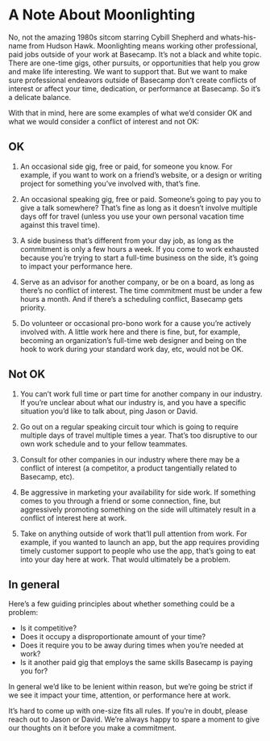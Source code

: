 # A Note About Moonlighting 

No, not the amazing 1980s sitcom starring Cybill Shepherd and whats-his-name from Hudson Hawk. Moonlighting means working other professional, paid jobs outside of your work at Basecamp. It’s not a black and white topic. There are one-time gigs, other pursuits, or opportunities that help you grow and make life interesting. We want to support that. But we want to make sure professional endeavors outside of Basecamp don’t create conflicts of interest or affect your time, dedication, or performance at Basecamp. So it’s a delicate balance.

With that in mind, here are some examples of what we’d consider OK and what we would consider a conflict of interest and not OK:

## OK

1. An occasional side gig, free or paid, for someone you know. For example, if you want to work on a friend’s website, or a design or writing project for something you’ve involved with, that’s fine.

2. An occasional speaking gig, free or paid. Someone’s going to pay you to give a talk somewhere? That’s fine as long as it doesn’t involve multiple days off for travel (unless you use your own personal vacation time against this travel time).

3. A side business that’s different from your day job, as long as the commitment is only a few hours a week. If you come to work exhausted because you’re trying to start a full-time business on the side, it’s going to impact your performance here.

4. Serve as an advisor for another company, or be on a board, as long as there’s no conflict of interest. The time commitment must be under a few hours a month. And if there’s a scheduling conflict, Basecamp gets priority.

5. Do volunteer or occasional pro-bono work for a cause you’re actively involved with. A little work here and there is fine, but, for example, becoming an organization’s full-time web designer and being on the hook to work during your standard work day, etc, would not be OK.

## Not OK

1. You can’t work full time or part time for another company in our industry. If you’re unclear about what our industry is, and you have a specific situation you’d like to talk about, ping Jason or David.

2. Go out on a regular speaking circuit tour which is going to require multiple days of travel multiple times a year. That’s too disruptive to our own work schedule and to your fellow teammates.

3. Consult for other companies in our industry where there may be a conflict of interest (a competitor, a product tangentially related to Basecamp, etc).

4. Be aggressive in marketing your availability for side work. If something comes to you through a friend or some connection, fine, but aggressively promoting something on the side will ultimately result in a conflict of interest here at work.

5. Take on anything outside of work that’ll pull attention from work. For example, if you wanted to launch an app, but the app requires providing timely customer support to people who use the app, that’s going to eat into your day here at work. That would ultimately be a problem.

## In general

Here’s a few guiding principles about whether something could be a problem:

* Is it competitive?
* Does it occupy a disproportionate amount of your time?
* Does it require you to be away during times when you’re needed at work?
* Is it another paid gig that employs the same skills Basecamp is paying you for?

In general we’d like to be lenient within reason, but we’re going be strict if we see it impact your time, attention, or performance here at work.

It’s hard to come up with one-size fits all rules. If you’re in doubt, please reach out to Jason or David. We’re always happy to spare a moment to give our thoughts on it before you make a commitment.
